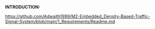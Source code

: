 **INTRODUCTION:**

https://github.com/Adwaith1999/M2-Embedded_Density-Based-Traffic-Signal-System/blob/main/1_Requirements/Readme.md

